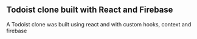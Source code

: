 ## Todoist clone built with React and Firebase

A Todoist clone was built using react and with custom hooks, context and firebase

